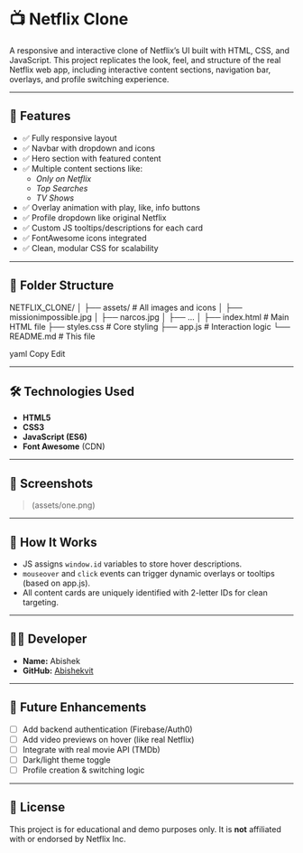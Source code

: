 # 📺 Netflix Clone

A responsive and interactive clone of Netflix’s UI built with HTML, CSS, and JavaScript. This project replicates the look, feel, and structure of the real Netflix web app, including interactive content sections, navigation bar, overlays, and profile switching experience.

---

## 🚀 Features

- ✅ Fully responsive layout
- ✅ Navbar with dropdown and icons
- ✅ Hero section with featured content
- ✅ Multiple content sections like:
  - *Only on Netflix*
  - *Top Searches*
  - *TV Shows*
- ✅ Overlay animation with play, like, info buttons
- ✅ Profile dropdown like original Netflix
- ✅ Custom JS tooltips/descriptions for each card
- ✅ FontAwesome icons integrated
- ✅ Clean, modular CSS for scalability

---

## 📁 Folder Structure

NETFLIX_CLONE/
│
├── assets/ # All images and icons
│ ├── missionimpossible.jpg
│ ├── narcos.jpg
│ ├── ...
│
├── index.html # Main HTML file
├── styles.css # Core styling
├── app.js # Interaction logic
└── README.md # This file

yaml
Copy
Edit

---

## 🛠️ Technologies Used

- **HTML5**  
- **CSS3**  
- **JavaScript (ES6)**  
- **Font Awesome** (CDN)

---

## 📸 Screenshots

> (assets/one.png)

---

## 🧠 How It Works

- JS assigns `window.id` variables to store hover descriptions.
- `mouseover` and `click` events can trigger dynamic overlays or tooltips (based on app.js).
- All content cards are uniquely identified with 2-letter IDs for clean targeting.

---

## 🧑‍💻 Developer

- **Name:** Abishek  
- **GitHub:** [Abishekvit](https://github.com/Abishekvit)

---

## 📌 Future Enhancements

- [ ] Add backend authentication (Firebase/Auth0)
- [ ] Add video previews on hover (like real Netflix)
- [ ] Integrate with real movie API (TMDb)
- [ ] Dark/light theme toggle
- [ ] Profile creation & switching logic

---

## 📃 License

This project is for educational and demo purposes only. It is **not** affiliated with or endorsed by Netflix Inc.
